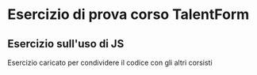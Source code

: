 # Esercizio di prova corso TalentForm

## Esercizio sull'uso di JS

Esercizio caricato per condividere il codice con gli altri corsisti

